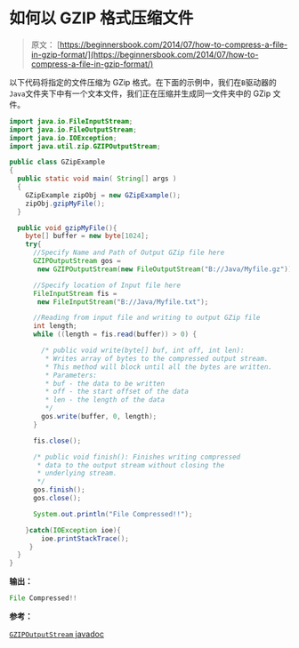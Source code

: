 # 如何以 GZIP 格式压缩文件

> 原文： [https://beginnersbook.com/2014/07/how-to-compress-a-file-in-gzip-format/](https://beginnersbook.com/2014/07/how-to-compress-a-file-in-gzip-format/)

以下代码将指定的文件压缩为 GZip 格式。在下面的示例中，我们在`B`驱动器的`Java`文件夹下中有一个文本文件，我们正在压缩并生成同一文件夹中的 GZip 文件。

```java
import java.io.FileInputStream;
import java.io.FileOutputStream;
import java.io.IOException;
import java.util.zip.GZIPOutputStream;

public class GZipExample
{
  public static void main( String[] args )
  {
    GZipExample zipObj = new GZipExample();
    zipObj.gzipMyFile();
  }

  public void gzipMyFile(){ 
    byte[] buffer = new byte[1024];
    try{
      //Specify Name and Path of Output GZip file here
      GZIPOutputStream gos = 
       new GZIPOutputStream(new FileOutputStream("B://Java/Myfile.gz"));

      //Specify location of Input file here
      FileInputStream fis = 
       new FileInputStream("B://Java/Myfile.txt");

      //Reading from input file and writing to output GZip file
      int length;
      while ((length = fis.read(buffer)) > 0) {

        /* public void write(byte[] buf, int off, int len): 
         * Writes array of bytes to the compressed output stream.
         * This method will block until all the bytes are written.
         * Parameters:
         * buf - the data to be written
         * off - the start offset of the data
         * len - the length of the data
         */
        gos.write(buffer, 0, length);
      }

      fis.close();

      /* public void finish(): Finishes writing compressed 
       * data to the output stream without closing the 
       * underlying stream.
       */
      gos.finish();
      gos.close();

      System.out.println("File Compressed!!");

    }catch(IOException ioe){
        ioe.printStackTrace(); 
     }
  }
}
```

**输出：**

```java
File Compressed!!
```

**参考：**

[`GZIPOutputStream` javadoc](https://docs.oracle.com/javase/7/docs/api/java/util/zip/GZIPOutputStream.html)